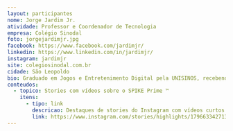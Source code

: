 ```yaml
---
layout: participantes
nome: Jorge Jardim Jr.
atividade: Professor e Coordenador de Tecnologia
empresa: Colégio Sinodal
foto: jorgejardimjr.jpg
facebook: https://www.facebook.com/jardimjr/
linkedin: https://www.linkedin.com/in/jardimjr/
instagram: jardimjr
site: colegiosinodal.com.br
cidade: São Leopoldo
bio: Graduado em Jogos e Entretenimento Digital pela UNISINOS, recebendo o prêmio de aluno destaque pela Sociedade Brasileira de Computação e com MBA em Gestão, Empreendedorismo e Marketing, pela PUCRS. Sou professor das disciplinas de tecnologia, empreendedorismo e robótica do Colégio Sinodal São Leopoldo há nove anos e coordenador da área de Tecnologia e Estratégia da escola desde 2015. Além disso, atuo como técnico da equipe de robótica da mesma instituição, com mais de 18 prêmios nacionais e internacionais nos últimos seis anos. Também cofundei a Êxito Educação, uma assessoria em educação e a Escola.live, uma plataforma colaborativa de educação. Aficionado por tecnologia e sua aplicabilidade didática, atua na formação de professores para o uso de recursos tecnológicos dentro e fora da sala de aula. Em 2019, o projeto de reestruturação tecnológica que desenvolvi no Colégio Sinodal ganhou o primeiro lugar na categoria Inovação em Educação do Prêmio do SINEPE/RS.
conteudos:
  - topico: Stories com vídeos sobre o SPIKE Prime ™️
    itens: 
      - tipo: link
        descricao: Destaques de stories do Instagram com vídeos curtos de uso do SPIKE Prime ™️
        link: https://www.instagram.com/stories/highlights/17966334271309437/
---
```

